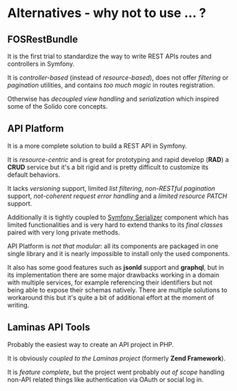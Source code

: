 # Alternatives - why not to use ... ?

## FOSRestBundle

It is the first trial to standardize the way to write REST APIs routes and controllers in Symfony.  

It is _controller-based_ (instead of _resource-based_), does not offer _filtering_ or _pagination_ utilities, and contains _too much magic_ in routes registration. 

Otherwise has _decoupled view handling_ and _serialization_ which inspired some of the Solido core concepts.

## API Platform

It is a more complete solution to build a REST API in Symfony. 

It is _resource-centric_ and is great for prototyping and rapid develop (**RAD**) a **CRUD** 
service but it's a bit rigid and is pretty difficult to customize its default behaviors.

It lacks _versioning_ support, limited _list filtering_, _non-RESTful pagination_ support, _not-coherent request
error handling_ and a _limited resource PATCH_ support.  

Additionally it is tightly coupled to [Symfony Serializer](https://symfony.com/doc/current/components/serializer.html) component which has limited functionalities and
is very hard to extend thanks to its _final classes_ paired with very long private methods.

API Platform is _not that modular_: all its components are packaged in one single library and it is nearly impossible to install only the used components.

It also has some good features such as **jsonld** support and **graphql**, but in its implementation there are some major drawbacks working in a domain 
with multiple services, for example referencing their identifiers but not being able to expose their schemas natively. 
There are multiple solutions to workaround this but it's quite a bit of additional effort at the moment of writing.

## Laminas API Tools

Probably the easiest way to create an API project in PHP.

It is obviously _coupled to the Laminas project_ (formerly **Zend Framework**). 

It is _feature complete_, but the project went probably _out of scope_ handling 
non-API related things like authentication via OAuth or social log in.
